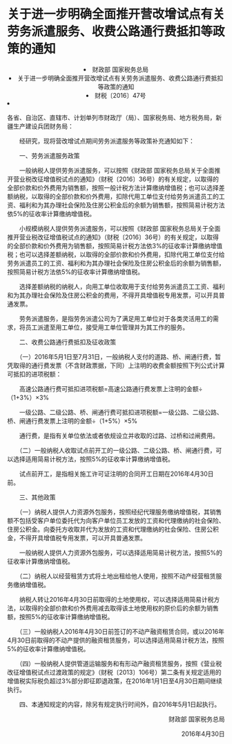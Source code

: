 # 关于进一步明确全面推开营改增试点有关劳务派遣服务、收费公路通行费抵扣等政策的通知

<li class="sv_blue24" style="text-align:center">财政部  国家税务总局</li>
    <li class="sv_texth1_red" style="text-align:center">关于进一步明确全面推开营改增试点有关劳务派遣服务、收费公路通行费抵扣等政策的通知 </li>
        <li class="sv_black14_30" style="text-align:center">财税〔2016〕47号</li>
                           
 <li class="sv_texth3" id="tax_content">           <p>各省、自治区、直辖市、计划单列市财政厅（局）、国家税务局、地方税务局，新疆生产建设兵团财务局：</p><p>　　经研究，现将营改增试点期间劳务派遣服务等政策补充通知如下：</p><p>　　一、劳务派遣服务政策</p><p>　　一般纳税人提供劳务派遣服务，可以按照《财政部 国家税务总局关于全面推开营业税改征增值税试点的通知》（财税〔2016〕36号）的有关规定，以取得的全部价款和价外费用为销售额，按照一般计税方法计算缴纳增值税；也可以选择差额纳税，以取得的全部价款和价外费用，扣除代用工单位支付给劳务派遣员工的工资、福利和为其办理社会保险及住房公积金后的余额为销售额，按照简易计税方法依5%的征收率计算缴纳增值税。</p><p>　　小规模纳税人提供劳务派遣服务，可以按照《财政部 国家税务总局关于全面推开营业税改征增值税试点的通知》（财税〔2016〕36号）的有关规定，以取得的全部价款和价外费用为销售额，按照简易计税方法依3%的征收率计算缴纳增值税；也可以选择差额纳税，以取得的全部价款和价外费用，扣除代用工单位支付给劳务派遣员工的工资、福利和为其办理社会保险及住房公积金后的余额为销售额，按照简易计税方法依5%的征收率计算缴纳增值税。</p><p>　　选择差额纳税的纳税人，向用工单位收取用于支付给劳务派遣员工工资、福利和为其办理社会保险及住房公积金的费用，不得开具增值税专用发票，可以开具普通发票。</p><p>　　劳务派遣服务，是指劳务派遣公司为了满足用工单位对于各类灵活用工的需求，将员工派遣至用工单位，接受用工单位管理并为其工作的服务。</p><p>　　二、收费公路通行费抵扣及征收政策</p><p>　　（一）2016年5月1日至7月31日，一般纳税人支付的道路、桥、闸通行费，暂凭取得的通行费发票（不含财政票据，下同）上注明的收费金额按照下列公式计算可抵扣的进项税额：</p><p>　　高速公路通行费可抵扣进项税额=高速公路通行费发票上注明的金额÷（1+3%）×3%</p><p>　　一级公路、二级公路、桥、闸通行费可抵扣进项税额=一级公路、二级公路、桥、闸通行费发票上注明的金额÷（1+5%）×5%</p><p>　　通行费，是指有关单位依法或者依规设立并收取的过路、过桥和过闸费用。</p><p>　　（二）一般纳税人收取试点前开工的一级公路、二级公路、桥、闸通行费，可以选择适用简易计税方法，按照5%的征收率计算缴纳增值税。</p><p>　　试点前开工，是指相关施工许可证注明的合同开工日期在2016年4月30日前。</p><p>　　三、其他政策</p><p>　　（一）纳税人提供人力资源外包服务，按照经纪代理服务缴纳增值税，其销售额不包括受客户单位委托代为向客户单位员工发放的工资和代理缴纳的社会保险、住房公积金。向委托方收取并代为发放的工资和代理缴纳的社会保险、住房公积金，不得开具增值税专用发票，可以开具普通发票。</p><p>　　一般纳税人提供人力资源外包服务，可以选择适用简易计税方法，按照5%的征收率计算缴纳增值税。</p><p>　　（二）纳税人以经营租赁方式将土地出租给他人使用，按照不动产经营租赁服务缴纳增值税。</p><p>　　纳税人转让2016年4月30日前取得的土地使用权，可以选择适用简易计税方法，以取得的全部价款和价外费用减去取得该土地使用权的原价后的余额为销售额，按照5%的征收率计算缴纳增值税。</p><p>　　（三）一般纳税人2016年4月30日前签订的不动产融资租赁合同，或以2016年4月30日前取得的不动产提供的融资租赁服务，可以选择适用简易计税方法，按照5%的征收率计算缴纳增值税。</p><p>　　（四）一般纳税人提供管道运输服务和有形动产融资租赁服务，按照《营业税改征增值税试点过渡政策的规定》（财税〔2013〕106号）第二条有关规定适用的增值税实际税负超过3%部分即征即退政策，在2016年1月1日至4月30日期间继续执行。</p><p>　　四、本通知规定的内容，除另有规定执行时间外，自2016年5月1日起执行。</p><p style="text-align: right">　　财政部 国家税务总局</p><p style="text-align: right">　　2016年4月30日<br> </p>